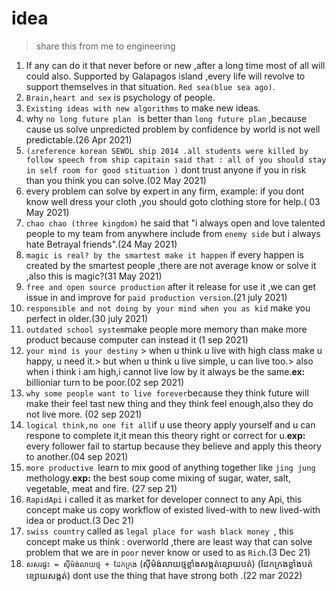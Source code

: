 # idea
> share this from me to engineering
1.	If any can do it that never before or new ,after a long time most of all will could also.
Supported by Galapagos island ,every life will revolve to support themselves in that situation. `Red sea(blue sea ago)`.
2.	`Brain,heart and sex` is psychology of people.
3.	`Existing ideas with new algorithms` to make new ideas.
4.	why `no long future plan ` is better than `long future plan` ,because cause us solve unpredicted problem by confidence by world is not well predictable.(26 Apr 2021)
5. `(⚓reference korean SEWOL ship 2014 .all students were killed by follow speech from ship capitain said that : all of you should stay in self room for good stituation )` dont trust anyone if you in risk  than you think you can solve.(02 May 2021)
6. every problem can solve by expert in any firm, example: if you dont know well dress your cloth ,you should goto clothing store for help.( 03 May 2021)
7. `chao chao (three kingdom)` he said that "i always open and love talented people to my team from anywhere include from `enemy side` but i always hate Betrayal friends".(24 May 2021)
8. `magic is real? by the smartest make it happen` if every happen is created by the smartest people ,there are not average know or solve it ,also this is magic?(31 May 2021)  
9. `free and open source production` after it release for use it ,we can get issue in and improve for `paid production version`.(21 july 2021)
10. `responsible and not doing by your mind when you as kid` make you perfect in older.(30 july 2021)
11. `outdated school system`make people more memory than make more product because computer can instead it (1 sep 2021)
12. `your mind is your destiny` > when u think u live with high class make u happy, u need it.> but when u think u live simple, u can live too.> also when i think i am high,i cannot live low by it always be the same.**ex:** billioniar turn to be poor.(02 sep 2021)
13. `why some people want to live forever`because they think future will make their feel tast new thing and they think feel enough,also they do not live more. (02 sep 2021)
14. `logical think,no one fit all`if u use theory apply yourself and u can respone to complete it,it mean this theory right or correct for u.**exp:** every follower fail to startup because they believe and apply this theory to another.(04 sep 2021)
15. `more productive `learn to mix good of anything together like `jing jung` methology.**exp:** the best soup come mixing of sugar, water, salt, vegetable, meat and fire. (27 sep 21)
16. `RapidApi` i called it as market for developer connect to any Api, this concept make us copy workflow of existed lived-with to new lived-with idea or product.(3 Dec 21)
17. `swiss country` called as `legal place for wash black money `, this concept make us think : overworld ,there are least way that can solve problem that we are in `poor` never know or used to as `Rich`.(3 Dec 21)
18. `សសរផ្ទះ = សុីម៉ង់លាយថ្ម + ដែកក្រង` (សុីម៉ង់លាយថ្មខ្លាំងសង្កត់ខ្សោយបត់) (ដែកក្រងខ្លាំងបត់ខ្សោយសង្កត់) dont use the thing that have strong both .(22 mar 2022)
